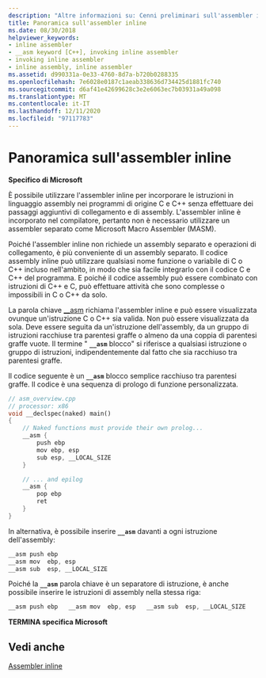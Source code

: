 ```yaml
---
description: "Altre informazioni su: Cenni preliminari sull'assembler inline"
title: Panoramica sull'assembler inline
ms.date: 08/30/2018
helpviewer_keywords:
- inline assembler
- __asm keyword [C++], invoking inline assembler
- invoking inline assembler
- inline assembly, inline assembler
ms.assetid: d990331a-0e33-4760-8d7a-b720b0288335
ms.openlocfilehash: 7e6028e0187c1aeab338636d734425d1881fc740
ms.sourcegitcommit: d6af41e42699628c3e2e6063ec7b03931a49a098
ms.translationtype: MT
ms.contentlocale: it-IT
ms.lasthandoff: 12/11/2020
ms.locfileid: "97117783"
---
```

# <a name="inline-assembler-overview"></a>Panoramica sull'assembler inline

**Specifico di Microsoft**

È possibile utilizzare l'assembler inline per incorporare le istruzioni in linguaggio assembly nei programmi di origine C e C++ senza effettuare dei passaggi aggiuntivi di collegamento e di assembly. L'assembler inline è incorporato nel compilatore, pertanto non è necessario utilizzare un assembler separato come Microsoft Macro Assembler (MASM).

Poiché l'assembler inline non richiede un assembly separato e operazioni di collegamento, è più conveniente di un assembly separato. Il codice assembly inline può utilizzare qualsiasi nome funzione o variabile di C o C++ incluso nell'ambito, in modo che sia facile integrarlo con il codice C e C++ del programma. E poiché il codice assembly può essere combinato con istruzioni di C++ e C, può effettuare attività che sono complesse o impossibili in C o C++ da solo.

La parola chiave [__asm](../../assembler/inline/asm.md) richiama l'assembler inline e può essere visualizzata ovunque un'istruzione C o C++ sia valida. Non può essere visualizzata da sola. Deve essere seguita da un'istruzione dell'assembly, da un gruppo di istruzioni racchiuse tra parentesi graffe o almeno da una coppia di parentesi graffe vuote. Il termine " **`__asm`** blocco" si riferisce a qualsiasi istruzione o gruppo di istruzioni, indipendentemente dal fatto che sia racchiuso tra parentesi graffe.

Il codice seguente è un **`__asm`** blocco semplice racchiuso tra parentesi graffe. Il codice è una sequenza di prologo di funzione personalizzata.

```cpp
// asm_overview.cpp
// processor: x86
void __declspec(naked) main()
{
    // Naked functions must provide their own prolog...
    __asm {
        push ebp
        mov ebp, esp
        sub esp, __LOCAL_SIZE
    }

    // ... and epilog
    __asm {
        pop ebp
        ret
    }
}
```

In alternativa, è possibile inserire **`__asm`** davanti a ogni istruzione dell'assembly:

```cpp
__asm push ebp
__asm mov  ebp, esp
__asm sub  esp, __LOCAL_SIZE
```

Poiché la **`__asm`** parola chiave è un separatore di istruzione, è anche possibile inserire le istruzioni di assembly nella stessa riga:

```cpp
__asm push ebp   __asm mov  ebp, esp   __asm sub  esp, __LOCAL_SIZE
```

**TERMINA specifica Microsoft**

## <a name="see-also"></a>Vedi anche

[Assembler inline](../../assembler/inline/inline-assembler.md)<br/>
